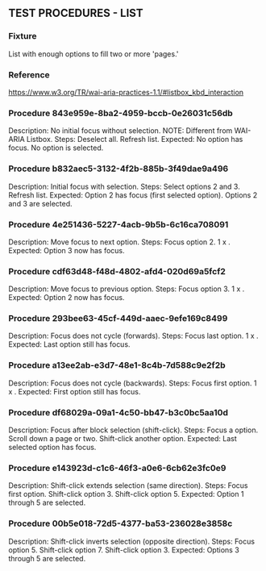 ## TEST PROCEDURES - LIST

### Fixture
List with enough options to fill two or more 'pages.'

### Reference
https://www.w3.org/TR/wai-aria-practices-1.1/#listbox_kbd_interaction

### Procedure 843e959e-8ba2-4959-bccb-0e26031c56db
Description: No initial focus without selection.
  NOTE: Different from WAI-ARIA Listbox.
Steps: Deselect all. Refresh list.
Expected: No option has focus.
  No option is selected.

### Procedure b832aec5-3132-4f2b-885b-3f49dae9a496
Description: Initial focus with selection.
Steps: Select options 2 and 3. Refresh list.
Expected: Option 2 has focus (first selected option).
  Options 2 and 3 are selected.

### Procedure 4e251436-5227-4acb-9b5b-6c16ca708091
Description: Move focus to next option.
Steps: Focus option 2. 1 x <ArrowDown>.
Expected: Option 3 now has focus.

### Procedure cdf63d48-f48d-4802-afd4-020d69a5fcf2
Description: Move focus to previous option.
Steps: Focus option 3. 1 x <ArrowUp>.
Expected: Option 2 now has focus.

### Procedure 293bee63-45cf-449d-aaec-9efe169c8499
Description: Focus does not cycle (forwards).
Steps: Focus last option. 1 x <ArrowDown>.
Expected: Last option still has focus.

### Procedure a13ee2ab-e3d7-48e1-8c4b-7d588c9e2f2b
Description: Focus does not cycle (backwards).
Steps: Focus first option. 1 x <ArrowUp>.
Expected: First option still has focus.

### Procedure df68029a-09a1-4c50-bb47-b3c0bc5aa10d
Description: Focus after block selection (shift-click).
Steps: Focus a option. Scroll down a page or two.
  Shift-click another option.
Expected: Last selected option has focus.

### Procedure e143923d-c1c6-46f3-a0e6-6cb62e3fc0e9
Description: Shift-click extends selection (same direction).
Steps: Focus first option. Shift-click option 3.
  Shift-click option 5.
Expected: Option 1 through 5 are selected.

### Procedure 00b5e018-72d5-4377-ba53-236028e3858c
Description: Shift-click inverts selection (opposite direction).
Steps: Focus option 5. Shift-click option 7.
  Shift-click option 3.
Expected: Options 3 through 5 are selected.
